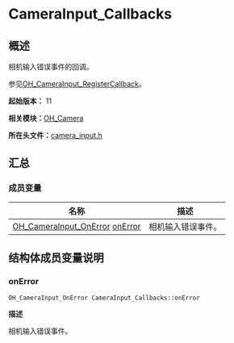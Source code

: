 # CameraInput_Callbacks


## 概述

相机输入错误事件的回调。

参见[OH_CameraInput_RegisterCallback](_o_h___camera.md#oh_camerainput_registercallback)。

**起始版本：** 11

**相关模块：**[OH_Camera](_o_h___camera.md)

**所在头文件：**[camera_input.h](camera__input_8h.md)


## 汇总


### 成员变量

| 名称 | 描述 | 
| -------- | -------- |
| [OH_CameraInput_OnError](_o_h___camera.md#oh_camerainput_onerror) [onError](#onerror) | 相机输入错误事件。 | 


## 结构体成员变量说明


### onError

```
OH_CameraInput_OnError CameraInput_Callbacks::onError
```

**描述**

相机输入错误事件。
